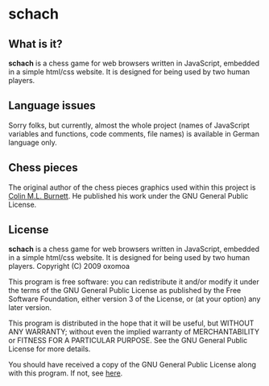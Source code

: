 # schach


## What is it?

**schach** is a chess game for web browsers written in JavaScript, embedded in a simple html/css website. It is designed for being used by two human players.


## Language issues

Sorry folks, but currently, almost the whole project (names of JavaScript variables and functions, code comments, file names) is available in German language only.


## Chess pieces

The original author of the chess pieces graphics used within this project is [Colin M.L. Burnett](http://en.wikipedia.org/wiki/User:Cburnett). He published his work under the GNU General Public License.


## License

**schach** is a chess game for web browsers written in JavaScript, embedded in a simple html/css website. It is designed for being used by two human players.
Copyright (C) 2009 oxomoa

This program is free software: you can redistribute it and/or modify it under the terms of the GNU General Public License as published by the Free Software Foundation, either version 3 of the License, or (at your option) any later version.

This program is distributed in the hope that it will be useful, but WITHOUT ANY WARRANTY; without even the implied warranty of MERCHANTABILITY or FITNESS FOR A PARTICULAR PURPOSE. See the GNU General Public License for more details.

You should have received a copy of the GNU General Public License along with this program. If not, see [here](http://www.gnu.org/licenses/gpl-3.0.html).